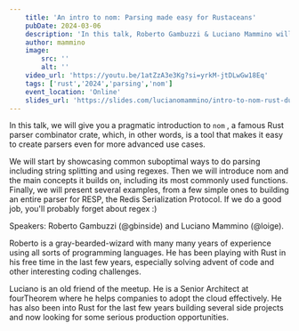 ```yaml
---
    title: 'An intro to nom: Parsing made easy for Rustaceans'
    pubDate: 2024-03-06
    description: 'In this talk, Roberto Gambuzzi & Luciano Mammino will give you a pragmatic introduction to nom, a Rust parser combinator crate, which, in other words, is a tool that makes it easy to create parsers even for more advanced use cases.'
    author: mammino
    image:
        src: ''
        alt: ''
    video_url: 'https://youtu.be/1atZzA3e3Kg?si=yrkM-jtDLwGw18Eq'
    tags: ['rust','2024','parsing','nom']
    event_location: 'Online'
    slides_url: 'https://slides.com/lucianomammino/intro-to-nom-rust-dublin'
---
```

In this talk, we will give you a pragmatic introduction to `nom` , a famous Rust parser combinator crate, which, in other words, is a tool that makes it easy to create parsers even for more advanced use cases.

We will start by showcasing common suboptimal ways to do parsing including string splitting and using regexes. Then we will introduce nom and the main concepts it builds on, including its most commonly used functions. Finally, we will present several examples, from a few simple ones to building an entire parser for RESP, the Redis Serialization Protocol. If we do a good job, you'll probably forget about regex :)

Speakers:
Roberto Gambuzzi (@gbinside) and Luciano Mammino (@loige).

Roberto is a gray-bearded-wizard with many many years of experience using all sorts of programming languages. He has been playing with Rust in his free time in the last few years, especially solving advent of code and other interesting coding challenges.

Luciano is an old friend of the meetup. He is a Senior Architect at fourTheorem where he helps companies to adopt the cloud effectively. He has also been into Rust for the last few years building several side projects and now looking for some serious production opportunities.
